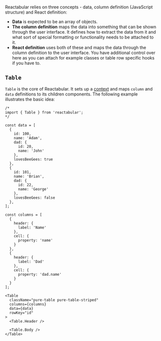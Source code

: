 Reactabular relies on three concepts - data, column definition (JavaScript structure) and React definition:

* **Data** is expected to be an array of objects.
* **The column definition** maps the data into something that can be shown through the user interface. It defines how to extract the data from it and what sort of special formatting or functionality needs to be attached to it.
* **React definition** uses both of these and maps the data through the column definition to the user interface. You have additional control over here as you can attach for example classes or table row specific hooks if you have to.

## `Table`

`Table` is the core of Reactabular. It sets up a [context](https://facebook.github.io/react/docs/context.html) and maps `column` and `data` definitions to its children components. The following example illustrates the basic idea:

```react
/*
import { Table } from 'reactabular';
*/

const data = [
  {
    id: 100,
    name: 'Adam',
    dad: {
      id: 20,
      name: 'John'
    },
    lovesBeeGees: true
  },
  {
    id: 101,
    name: 'Brian',
    dad: {
      id: 22,
      name: 'George'
    },
    lovesBeeGees: false
  },
];

const columns = [
  {
    header: {
      label: 'Name'
    },
    cell: {
      property: 'name'
    }
  },
  {
    header: {
      label: 'Dad'
    },
    cell: {
      property: 'dad.name'
    }
  }
];

<Table
  className="pure-table pure-table-striped"
  columns={columns}
  data={data}
  rowKey="id"
>
  <Table.Header />

  <Table.Body />
</Table>
```

